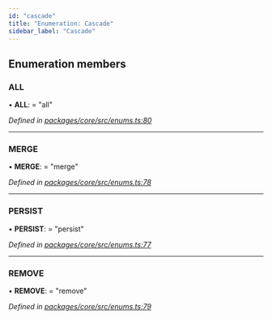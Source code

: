 ```yaml
---
id: "cascade"
title: "Enumeration: Cascade"
sidebar_label: "Cascade"
---
```


## Enumeration members

### ALL

•  **ALL**:  = "all"

*Defined in [packages/core/src/enums.ts:80](https://github.com/mikro-orm/mikro-orm/blob/d945b8a11/packages/core/src/enums.ts#L80)*

___

### MERGE

•  **MERGE**:  = "merge"

*Defined in [packages/core/src/enums.ts:78](https://github.com/mikro-orm/mikro-orm/blob/d945b8a11/packages/core/src/enums.ts#L78)*

___

### PERSIST

•  **PERSIST**:  = "persist"

*Defined in [packages/core/src/enums.ts:77](https://github.com/mikro-orm/mikro-orm/blob/d945b8a11/packages/core/src/enums.ts#L77)*

___

### REMOVE

•  **REMOVE**:  = "remove"

*Defined in [packages/core/src/enums.ts:79](https://github.com/mikro-orm/mikro-orm/blob/d945b8a11/packages/core/src/enums.ts#L79)*
